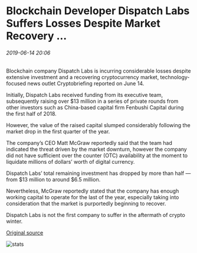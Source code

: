 # Blockchain Developer Dispatch Labs Suffers Losses Despite Market Recovery ...

###### 2019-06-14 20:06

Blockchain company Dispatch Labs is incurring considerable losses despite extensive investment and a recovering cryptocurrency market, technology-focused news outlet Cryptobriefing reported on June 14.

Initially, Dispatch Labs received funding from its executive team, subsequently raising over $13 million in a series of private rounds from other investors such as China-based capital firm Fenbushi Capital during the first half of 2018.

However, the value of the raised capital slumped considerably following the market drop in the first quarter of the year.

The company’s CEO Matt McGraw reportedly said that the team had indicated the threat driven by the market downturn, however the company did not have sufficient over the counter (OTC) availability at the moment to liquidate millions of dollars’ worth of digital currency.

Dispatch Labs’ total remaining investment has dropped by more than half — from $13 million to around $6.5 million.

Nevertheless, McGraw reportedly stated that the company has enough working capital to operate for the last of the year, especially taking into consideration that the market is purportedly beginning to recover.

Dispatch Labs is not the first company to suffer in the aftermath of crypto winter.

[Original source](https://cointelegraph.com/news/blockchain-developer-dispatch-labs-suffers-losses-despite-market-recovery)

![stats](https://c.statcounter.com/11760860/0/a89fa40b/1/ "stats")